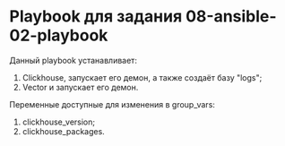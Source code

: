 # Playbook для задания 08-ansible-02-playbook

Данный playbook устанавливает:  
1. Clickhouse, запускает его демон, а также создаёт базу "logs";
2. Vector и запускает его демон.

Переменные доступные для изменения в group_vars:
1. clickhouse_version;
2. clickhouse_packages.